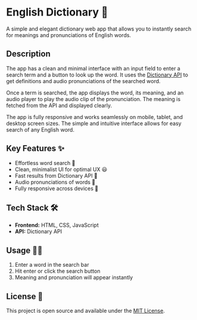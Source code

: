 # English Dictionary 📖

A simple and elegant dictionary web app that allows you to instantly search for meanings and pronunciations of English words. 

## Description

The app has a clean and minimal interface with an input field to enter a search term and a button to look up the word. It uses the [Dictionary API](https://dictionaryapi.dev/) to get definitions and audio pronunciations of the searched word. 

Once a term is searched, the app displays the word, its meaning, and an audio player to play the audio clip of the pronunciation. The meaning is fetched from the API and displayed clearly.

The app is fully responsive and works seamlessly on mobile, tablet, and desktop screen sizes. The simple and intuitive interface allows for easy search of any English word.

## Key Features ✨

- Effortless word search 🔎
- Clean, minimalist UI for optimal UX 😃
- Fast results from Dictionary API 🚀 
- Audio pronunciations of words 📢
- Fully responsive across devices 📱

## Tech Stack 🛠️

- **Frontend:** HTML, CSS, JavaScript 
- **API:** Dictionary API 

## Usage 👨‍💻

1. Enter a word in the search bar
2. Hit enter or click the search button 
3. Meaning and pronunciation will appear instantly



## License 📃

This project is open source and available under the [MIT License](LICENSE).
